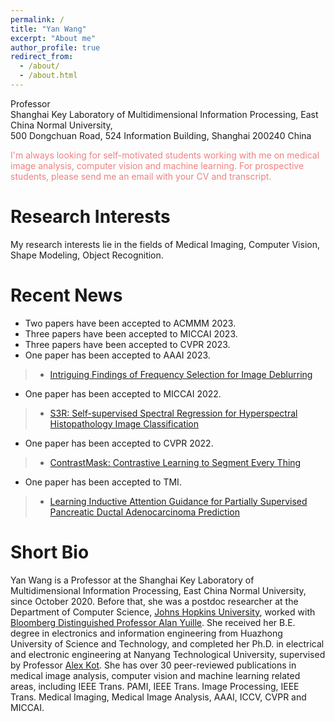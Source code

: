 ```yaml
---
permalink: /
title: "Yan Wang"
excerpt: "About me"
author_profile: true
redirect_from: 
  - /about/
  - /about.html
---
```


Professor <br>
Shanghai Key Laboratory of Multidimensional Information Processing, East China Normal University, <br>
500 Dongchuan Road, 524 Information Building, Shanghai 200240 China


<font color=LightCoral>I'm always looking for self-motivated students working with me on medical image analysis, computer vision and machine learning. For prospective students, please send me an email with your CV and transcript.</font>




**Research Interests**
======
My research interests lie in the fields of Medical Imaging, Computer Vision, Shape Modeling, Object Recognition. 



**Recent News**
======
- Two papers have been accepted to ACMMM 2023.
- Three papers have been accepted to MICCAI 2023.
- Three papers have been accepted to CVPR 2023.
- One paper has been accepted to AAAI 2023.
>* [Intriguing Findings of Frequency Selection for Image Deblurring](https://arxiv.org/abs/2111.11745)
- One paper has been accepted to MICCAI 2022.
>* [S3R: Self-supervised Spectral Regression for Hyperspectral Histopathology Image Classification](https://arxiv.org/abs/2209.08770)
- One paper has been accepted to CVPR 2022.
>* [ContrastMask: Contrastive Learning to Segment Every Thing](https://openaccess.thecvf.com/content/CVPR2022/papers/Wang_ContrastMask_Contrastive_Learning_To_Segment_Every_Thing_CVPR_2022_paper.pdf?_hsenc=p2ANqtz-9422BQPPpXV9Q_JA-rMK0KYRDYlwg9P_uWsUkJSXK8OFn8K9FVd1L8DRy76SRqS-7xSliE)
- One paper has been accepted to TMI.
>* [Learning Inductive Attention Guidance for Partially Supervised Pancreatic Ductal Adenocarcinoma Prediction](../files/IAG-NET-online.pdf)


**Short Bio**
======
Yan Wang is a Professor at the Shanghai Key Laboratory of Multidimensional Information Processing, East China Normal University, since October 2020. Before that, she was a postdoc researcher at the Department of Computer Science, [Johns Hopkins University](https://www.jhu.edu/), worked with [Bloomberg Distinguished Professor Alan Yuille](http://www.cs.jhu.edu/~ayuille/). She received her B.E. degree in electronics and information engineering from Huazhong University of Science and Technology, and completed her Ph.D. in electrical and electronic engineering at Nanyang Technological University, supervised by Professor [Alex Kot](https://personal.ntu.edu.sg/eackot/index.html). She has over 30 peer-reviewed publications in medical image analysis, computer vision and machine learning related areas, including IEEE Trans. PAMI, IEEE Trans. Image Processing, IEEE Trans. Medical Imaging, Medical Image Analysis, AAAI, ICCV, CVPR and MICCAI. 
